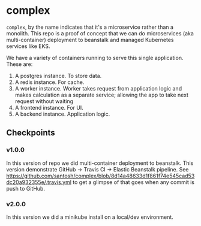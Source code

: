 # complex

`complex`, by the name indicates that it's a microservice rather than a monolith. This repo is a proof of concept that we can do microservices (aka multi-container) deployment to beanstalk and managed Kubernetes services like EKS.

We have a variety of containers running to serve this single application. These are:

1. A postgres instance. To store data.
2. A redis instance. For cache.
3. A worker instance. Worker takes request from application logic and makes calculation as a separate service; allowing the app to take next request without waiting
4. A frontend instance. For UI.
5. A backend instance. Application logic.

## Checkpoints

### v1.0.0

In this version of repo we did multi-container deployment to beanstalk. This version demonstrate GitHub -> Travis CI -> Elastic Beanstalk pipeline. See https://github.com/santosh/complex/blob/8d14a48633d1f861f74e545cad53dc20a932355e/.travis.yml to get a glimpse of that goes when any commit is push to GitHub.

### v2.0.0

In this version we did a minikube install on a local/dev environment.
